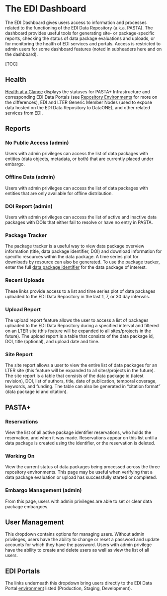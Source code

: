 # The EDI Dashboard

The EDI Dashboard gives users access to information and processes related to the functioning of the EDI Data Repository (a.k.a. PASTA). The dashboard provides useful tools for generating site- or package-specific reports, checking the status of data package evaluations and uploads, or for monitoring the health of EDI services and portals. Access is restricted to admin users for some dashboard features (noted in subheaders here and on the dashboard).

[TOC]

## Health

[Health at a Glance](https://dashboard.edirepository.org/dashboard/health/glance) displays the statuses for PASTA+ Infrastructure and corresponding EDI Data Portals (see [Repository Environments](/templates/resources/repository-environments.md) for more on the differences), EDI and LTER Generic Member Nodes (used to expose data hosted on the EDI Data Repository to DataONE), and other related services from EDI.

## Reports

### No Public Access (admin)

Users with admin privileges can access the list of data packages with entities (data objects, metadata, or both) that are currently placed under embargo.


### Offline Data (admin)

Users with admin privileges can access the list of data packages with entities that are only available for offline distribution.


### DOI Report (admin)

Users with admin privileges can access the list of active and inactive data packages with DOIs that either fail to resolve or have no entry in PASTA.


### Package Tracker

The package tracker is a useful way to view data package overview information (title, data package identifier, DOI) and download information for specific resources within the data package. A time series plot for downloads by resource can also be generated. To use the package tracker, enter the full [data package identifier](/templates/resources/the-data-package.md#data-package-identifier) for the data package of interest.

### Recent Uploads

These links provide access to a list and time series plot of data packages uploaded to the EDI Data Repository in the last 1, 7, or 30 day intervals.

### Upload Report

The upload report feature allows the user to access a list of packages uploaded to the EDI Data Repository during a specified interval and filtered on an LTER site (this feature will be expanded to all sites/projects in the future). The upload report is a table that consists of the data package id, DOI, title (optional), and upload date and time. 

### Site Report

The site report allows a user to view the entire list of data packages for an LTER site (this feature will be expanded to all sites/projects in the future). The site report is a table that consists of the data package id (latest revision), DOI, list of authors, title, date of publication, temporal coverage, keywords, and funding. The table can also be generated in “citation format” (data package id and citation).

## PASTA+

### Reservations

View the list of all active package identifier reservations, who holds the reservation, and when it was made. Reservations appear on this list until a data package is created using the identifier, or the reservation is deleted. 

### Working On

View the current status of data packages being processed across the three repository environments. This page may be useful when verifying that a data package evaluation or upload has successfully started or completed.

### Embargo Management (admin)

From this page, users with admin privileges are able to set or clear data package embargoes.


## User Management

This dropdown contains options for managing users. Without admin privileges, users have the ability to change or reset a password and update accounts for which they have the password. Users with admin privilege have the ability to create and delete users as well as view the list of all users.


## EDI Portals

The links underneath this dropdown bring users directly to the EDI Data Portal [environment](/templates/resources/repository-environments.md) listed (Production, Staging, Development).
